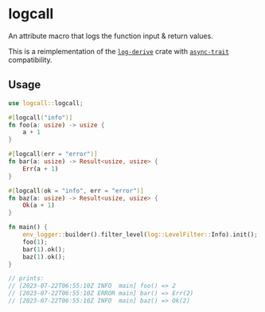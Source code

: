 # logcall

An attribute macro that logs the function input & return values.

This is a reimplementation of the [`log-derive`](https://crates.io/crates/log-derive) crate with [`async-trait`](https://crates.io/crates/async-trait) compatibility.

## Usage

```rust
use logcall::logcall;

#[logcall("info")]
fn foo(a: usize) -> usize {
    a + 1
}

#[logcall(err = "error")]
fn bar(a: usize) -> Result<usize, usize> {
    Err(a + 1)
}

#[logcall(ok = "info", err = "error")]
fn baz(a: usize) -> Result<usize, usize> {
    Ok(a + 1)
}

fn main() {
    env_logger::builder().filter_level(log::LevelFilter::Info).init();
    foo(1);
    bar(1).ok();
    baz(1).ok();
}

// prints:
// [2023-07-22T06:55:10Z INFO  main] foo() => 2
// [2023-07-22T06:55:10Z ERROR main] bar() => Err(2)
// [2023-07-22T06:55:10Z INFO  main] baz() => Ok(2)
```
